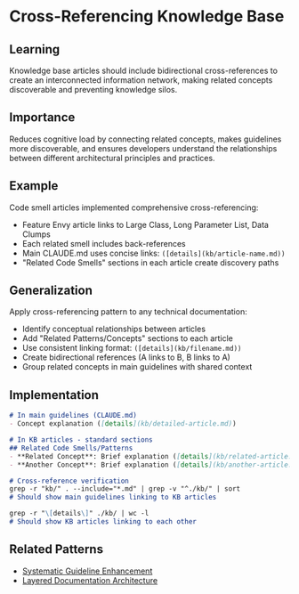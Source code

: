 # Cross-Referencing Knowledge Base

## Learning
Knowledge base articles should include bidirectional cross-references to create an interconnected information network, making related concepts discoverable and preventing knowledge silos.

## Importance
Reduces cognitive load by connecting related concepts, makes guidelines more discoverable, and ensures developers understand the relationships between different architectural principles and practices.

## Example
Code smell articles implemented comprehensive cross-referencing:
- Feature Envy article links to Large Class, Long Parameter List, Data Clumps
- Each related smell includes back-references
- Main CLAUDE.md uses concise links: `([details](kb/article-name.md))`
- "Related Code Smells" sections in each article create discovery paths

## Generalization
Apply cross-referencing pattern to any technical documentation:
- Identify conceptual relationships between articles
- Add "Related Patterns/Concepts" sections to each article
- Use consistent linking format: `([details](kb/filename.md))`
- Create bidirectional references (A links to B, B links to A)
- Group related concepts in main guidelines with shared context

## Implementation
```markdown
# In main guidelines (CLAUDE.md)
- Concept explanation ([details](kb/detailed-article.md))

# In KB articles - standard sections
## Related Code Smells/Patterns
- **Related Concept**: Brief explanation ([details](kb/related-article.md))
- **Another Concept**: Brief explanation ([details](kb/another-article.md))

# Cross-reference verification
grep -r "kb/" . --include="*.md" | grep -v "^./kb/" | sort
# Should show main guidelines linking to KB articles

grep -r "\[details\]" ./kb/ | wc -l  
# Should show KB articles linking to each other
```

## Related Patterns
- [Systematic Guideline Enhancement](kb/systematic-guideline-enhancement.md)
- [Layered Documentation Architecture](kb/layered-documentation-architecture.md)